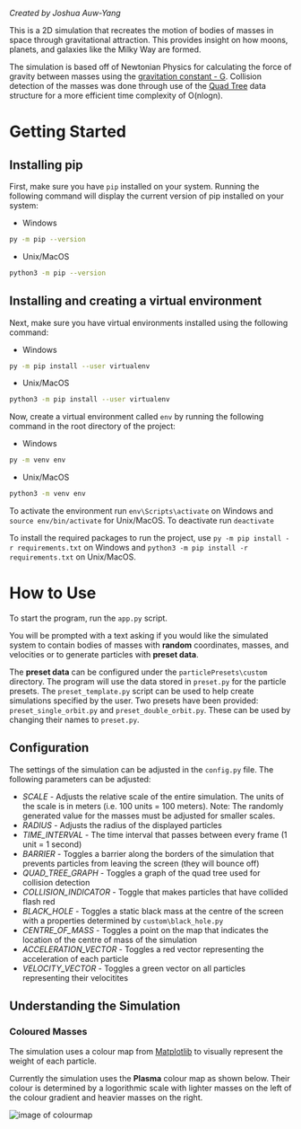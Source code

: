 *Created by Joshua Auw-Yang*


This is a 2D simulation that recreates the motion of bodies of masses in space through gravitational attraction.
This provides insight on how moons, planets, and galaxies like the Milky Way are formed.

The simulation is based off of Newtonian Physics for calculating the force of gravity between masses using the [gravitation constant - G](https://en.wikipedia.org/wiki/Newton%27s_law_of_universal_gravitation). 
Collision detection of the masses was done through use of the [Quad Tree](https://en.wikipedia.org/wiki/Quadtree) data structure for a more efficient time complexity of O(nlogn).



# Getting Started


## Installing pip

First, make sure you have ```pip``` installed on your system. Running the following command will display the current version of pip installed on your system:
* Windows
```sh
py -m pip --version
```
* Unix/MacOS
```sh
python3 -m pip --version
```


## Installing and creating a virtual environment
Next, make sure you have virtual environments installed using the following command:
* Windows
```sh
py -m pip install --user virtualenv
```
* Unix/MacOS
```sh
python3 -m pip install --user virtualenv
```


Now, create a virtual environment called ```env``` by running the following command in the root directory of the project:
* Windows
```sh
py -m venv env
```
* Unix/MacOS
```sh
python3 -m venv env
```

To activate the environment run ```env\Scripts\activate``` on Windows and ```source env/bin/activate``` for Unix/MacOS.
To deactivate run ```deactivate```

To install the required packages to run the project, use ```py -m pip install -r requirements.txt``` on Windows and ```python3 -m pip install -r requirements.txt``` on Unix/MacOS.

# How to Use

To start the program, run the `app.py` script.

You will be prompted with a text asking if you would like the simulated system to contain bodies of masses with **random** coordinates, masses, and velocities or to generate particles with **preset data**.

The **preset data** can be configured under the ```particlePresets\custom``` directory. The program will use the data stored in `preset.py` for the particle presets. The `preset_template.py` script can be used to help create simulations specified by the user. Two presets have been provided: `preset_single_orbit.py` and `preset_double_orbit.py`. These can be used by changing their names to `preset.py`.

## Configuration

The settings of the simulation can be adjusted in the ```config.py``` file. The following parameters can be adjusted:

* *SCALE* - Adjusts the relative scale of the entire simulation. The units of the scale is in meters (i.e. 100 units = 100 meters). Note: The randomly generated value for the masses must be adjusted for smaller scales.
* *RADIUS* - Adjusts the radius of the displayed particles
* *TIME_INTERVAL* - The time interval that passes between every frame (1 unit = 1 second)
* *BARRIER* - Toggles a barrier along the borders of the simulation that prevents particles from leaving the screen (they will bounce off)
* *QUAD_TREE_GRAPH* - Toggles a graph of the quad tree used for collision detection
* *COLLISION_INDICATOR* - Toggle that makes particles that have collided flash red 
* *BLACK_HOLE* - Toggles a static black mass at the centre of the screen with a properties determined by ```custom\black_hole.py```
* *CENTRE_OF_MASS* - Toggles a point on the map that indicates the location of the centre of mass of the simulation
* *ACCELERATION_VECTOR* - Toggles a red vector representing the acceleration of each particle
* *VELOCITY_VECTOR* - Toggles a green vector on all particles representing their velocitites

## Understanding the Simulation

### Coloured Masses

The simulation uses a colour map from [Matplotlib](https://matplotlib.org/stable/tutorials/colors/colormaps.html) to visually represent the weight of each particle.

Currently the simulation uses the **Plasma** colour map as shown below. Their colour is determined by a logorithmic scale with lighter masses on the left of the colour gradient and heavier masses on the right.

![image of colourmap](https://matplotlib.org/stable/_images/sphx_glr_colormaps_001.png)